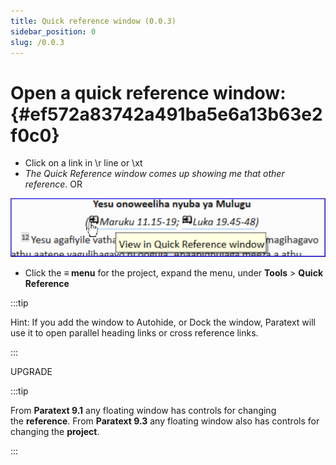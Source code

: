 ```yaml
---
title: Quick reference window (0.0.3)
sidebar_position: 0
slug: /0.0.3
---
```




# Open a quick reference window: {#ef572a83742a491ba5e6a13b63e2f0c0}

- Click on a link in \r line or \xt
- _The Quick Reference window comes up showing me that other reference_. OR

![](/notion_imgs/2061603105.png)

- Click the **≡ menu** for the project, expand the menu, under **Tools** &gt; **Quick Reference**

:::tip


Hint: If you add the window to Autohide, or Dock the window, Paratext will use it to open parallel heading links or cross reference links.


:::


UPGRADE


:::tip

From **Paratext 9.1** any floating window has controls for changing the **reference**. From **Paratext 9.3** any floating window also has controls for changing the **project**.

:::



